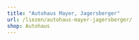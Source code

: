 ```yaml
---
title: "Autohaus Mayer, Jagersberger"
url: /liezen/autohaus-mayer-jagersberger/
shop: Autohaus
---
```

